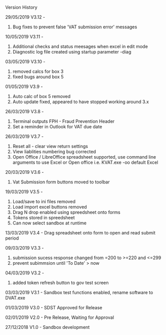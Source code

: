 Version History

29/05/2019 V3.12 -
1) Bug fixes to prevent false 'VAT submission error' messages

10/05/2019 V3.11 -
1) Additional checks and status meesages when excel in edit mode
2) Diagnostic log file created using startup parameter -diag

03/05/2019 V3.10 - 
1) removed calcs for box 3
2) fixed bugs around box 5

01/05/2019 V3.9 -
1) Auto calc of box 5 removed
2) Auto update fixed, appeared to have stopped working around 3.x

26/03/2019 V3.8 -
1) Terminal outputs FPH - Fraud Prevention Header
2) Set a reminder in Outlook for VAT due date

26/03/2019 V3.7 -
1) Reset all - clear view return settings
2) View liablities numbering bug corrected
3) Open Office / LibreOffice spreadsheet supported, use 
command line arguments to use Excel or Open office
i.e. KVAT.exe -oo
default Excel

20/03/2019 V3.6 -
1) Vat Submission form buttons moved to toolbar

19/03/2019 V3.5 -
1) Load/save to ini files removed
2) Load import excel buttons removed
3) Drag N drop enabled using spreedsheet onto forms
4) Tokens stored in spreedsheet
5) Can now select sandbox at runtime

13/03/2019 V3.4 - 
Drag spreadsheet onto form to open and read submit period

09/03/2019 V3.3 -
1) submission sucess response changed from 
=200 to >=220 and <=299
2) prevent subimmsion until 'To Date' > now

04/03/2019 V3.2 - 
1) added token refresh button to gov test screen

03/03/2019 V3.1 - 
Sandbox test functions enabled, rename software 
to DVAT.exe

01/03/2019 V3.0 - 
SDST Approved for Release

02/01/2019 V2.0 - 
Pre Release, Waiting for Approval

27/12/2018 V1.0 -
 Sandbox development
